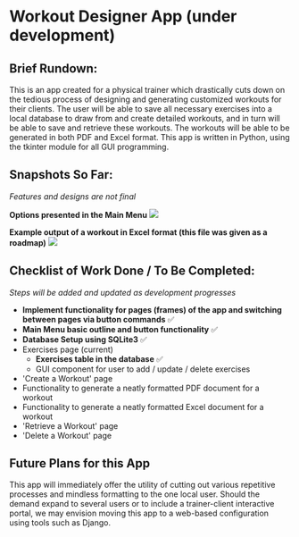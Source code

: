 # Workout Designer App (under development)

## Brief Rundown:
This is an app created for a  physical trainer which drastically cuts down on the tedious process of designing and generating customized
workouts for their clients. The user will be able to save all necessary exercises into a local database to draw from and create detailed workouts, and in turn
will be able to save and retrieve these workouts. The workouts will be able to be generated in both PDF and Excel format. This app is written in Python,
using the tkinter module for all GUI programming.

## Snapshots So Far:
*Features and designs are not final*

**Options presented in the Main Menu**
![](https://github.com/LBellosguardo/ProjectDemos/blob/main/AppOutline.png)

**Example output of a workout in Excel format (this file was given as a roadmap)**
![](https://github.com/LBellosguardo/ProjectDemos/blob/main/ExcelExample.png)


## Checklist of Work Done / To Be Completed:
*Steps will be added and updated as development progresses*

- **Implement functionality for pages (frames) of the app and switching between pages via button commands**  :white_check_mark:
- **Main Menu basic outline and button functionality**  :white_check_mark:
- **Database Setup using SQLite3**  :white_check_mark:
- Exercises page (current)
    - **Exercises table in the database**  :white_check_mark:
    - GUI component for user to add / update / delete exercises
- 'Create a Workout' page
- Functionality to generate a neatly formatted PDF document for a workout
- Functionality to generate a neatly formatted Excel document for a workout
- 'Retrieve a Workout' page
- 'Delete a Workout' page

    
## Future Plans for this App
This app will immediately offer the utility of cutting out various repetitive processes and mindless formatting to the one local user.
Should the demand expand to several users or to include a trainer-client interactive portal, we may envision moving this app to a web-based configuration
using tools such as Django.

